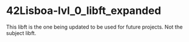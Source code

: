 # 42Lisboa-lvl_0_libft_expanded
This libft is the one being updated to be used for future projects. Not the subject libft.
